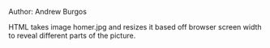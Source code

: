 Author: Andrew Burgos

HTML takes image homer.jpg and resizes it based off browser screen width to 
reveal different parts of the picture.